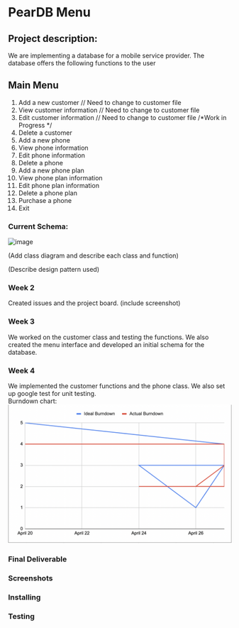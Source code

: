 # PearDB Menu
## Project description: 
We are implementing a database for a mobile service provider. The database offers the following functions to the user

## Main Menu
1. Add a new customer // Need to change to customer file
2. View customer information // Need to change to customer file
3. Edit customer information // Need to change to customer file
/*Work in Progress */
4. Delete a customer
5. Add a new phone
6. View phone information
7. Edit phone information
8. Delete a phone
9. Add a new phone plan
10. View phone plan information
11. Edit phone plan information
12. Delete a phone plan
13. Purchase a phone
14. Exit

### Current Schema:

![image](https://user-images.githubusercontent.com/102573417/233097113-0aa7c2fa-8541-42a1-8964-0a0f25d35f86.png)

(Add class diagram and describe each class and function)

(Describe design pattern used)

### Week 2
Created issues and the project board. (include screenshot)

### Week 3
We worked on the customer class and testing the functions. We also created the menu interface and developed an initial schema for the database.

### Week 4
We implemented the customer functions and the phone class. We also set up google test for unit testing.
<br>
Burndown chart:
![image](burndown.png)

### Final Deliverable

### Screenshots

### Installing

### Testing
